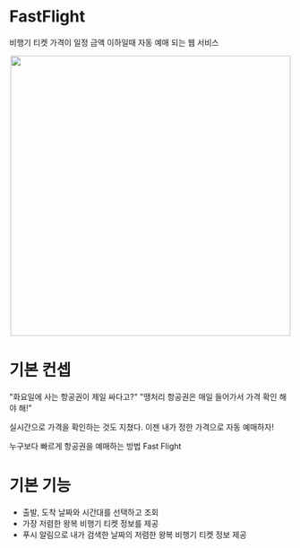 # FastFlight
비행기 티켓 가격이 일정 금액 이하일때 자동 예매 되는 웹 서비스
<div align='center'>
  <img src="https://user-images.githubusercontent.com/26738367/72579553-c2e6e200-391c-11ea-9f92-72d7c29bddb3.jpg" width=500 />
</div>

# 기본 컨셉
"화요일에 사는 항공권이 제일 싸다고?"
"땡처리 항공권은 매일 들어가서 가격 확인 해야 해!"

실시간으로 가격을 확인하는 것도 지쳤다. 이젠 내가 정한 가격으로 자동 예매하자!

누구보다 빠르게 항공권을 예매하는 방법 Fast Flight

# 기본 기능
  * 출발, 도착 날짜와 시간대를 선택하고 조회
  * 가장 저렴한 왕복 비행기 티켓 정보를 제공
  * 푸시 알림으로 내가 검색한 날짜의 저렴한 왕복 비행기 티켓 정보 제공







